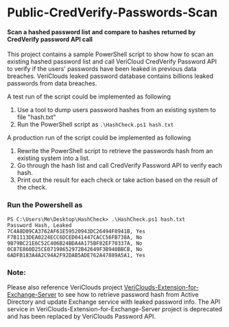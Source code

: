 # Public-CredVerify-Passwords-Scan

#### Scan a hashed password list and compare to hashes returned by CredVerify password API call

This project contains a sample PowerShell script to show how to scan an existing hashed password list and call VeriCloud CredVerify Password API to verify if the users' passwords have been leaked in previous data breaches. VeriClouds leaked password database contains billions leaked passwords from data breaches.  

A test run of the script could be implemented as following

1. Use a tool to dump users password hashes from an existing system to file "hash.txt"
2. Run the PowerShell script as ```.\HashCheck.ps1 hash.txt```

A production run of the script could be implemented as following

1. Rewrite the PowerShell script to retrieve the passwords hash from an existing system into a list.
2. Go through the hash list and call CredVerify Password API to verify each hash.
3. Print out the result for each check or take action based on the result of the check.

### Run the Powershell as

```PS C:\Users\Me\Desktop\HashCheck> .\HashCheck.ps1 hash.txt```  
```Password Hash, Leaked```   
```7C4A8D09CA3762AF61E59520943DC26494F8941B, Yes```  
```F7B1113DEA0224ECC6DCED041447CACC56FB738A, No```  
```9B79BC21E6C52C406B24BDA4A175BF82EF70337A, No```  
```0C87E860D25CE07198652972B42649F3B940BBCB, No```  
```6ADFB183A4A2C94A2F92DAB5ADE762A47889A5A1, Yes```  

### Note:
Please also reference VeriClouds project [VeriClouds-Extension-for-Exchange-Server](https://github.com/appbugs/VeriClouds-Extension-for-Exchange-Server) to see how to retrieve password hash from Active Directory and update Exchange service with leaked password info. The API service in VeriClouds-Extension-for-Exchange-Server project is deprecated and has been replaced by VeriClouds Password API. 
